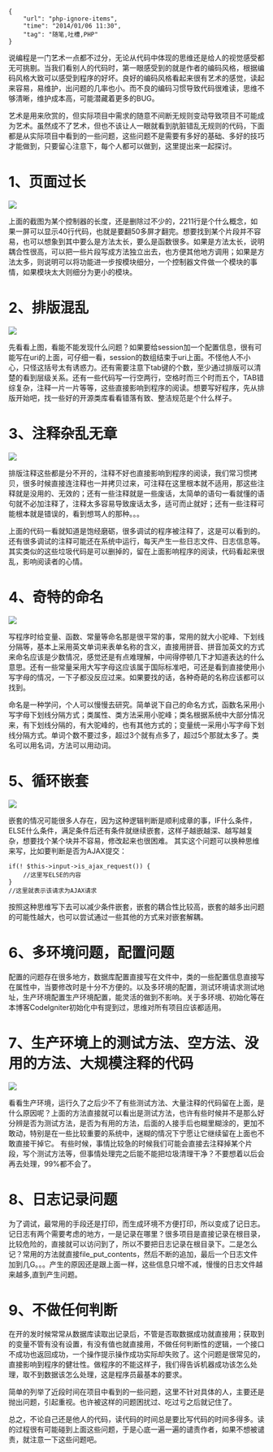 ```
{
    "url": "php-ignore-items",
    "time": "2014/01/06 11:30",
    "tag": "随笔,吐槽,PHP"
}
```

说编程是一门艺术一点都不过分，无论从代码中体现的思维还是给人的视觉感受都无可挑剔。当我们看别人的代码时，第一眼感受到的就是作者的编码风格，根据编码风格大致可以感受到程序的好坏。良好的编码风格看起来很有艺术的感觉，读起来容易，易维护，出问题的几率也小。而不良的编码习惯导致代码很难读，思维不够清晰，维护成本高，可能潜藏着更多的BUG。

艺术是用来欣赏的，但实际项目中需求的随意不间断无规则变动导致项目不可能成为艺术。虽然成不了艺术，但也不该让人一眼就看到肮脏错乱无规则的代码，下面都是从实际项目中看到的一些问题，这些问题不是需要有多好的基础、多好的技巧才能做到，只要留心注意下，每个人都可以做到，这里提出来一起探讨。

# 1、页面过长

![](../../static/uploads/ignore-php-items-1.png)

上面的截图为某个控制器的长度，还是删除过不少的，2211行是个什么概念，如果一屏可以显示40行代码，也就是要翻50多屏才翻完。想要找到某个片段并不容易，也可以想象到其中要么是方法太长，要么是函数很多。如果是方法太长，说明耦合性很高，可以把一些片段写成方法独立出去，也方便其他地方调用；如果是方法太多，则说明可以将功能进一步按模块细分，一个控制器文件做一个模块的事情，如果模块太大则细分为更小的模块。

# 2、排版混乱

![](../../static/uploads/ignore-php-items-2.png)

先看看上图，看能不能发现什么问题？如果要给session加一个配置信息，很有可能写在uri的上面，可仔细一看，session的数组结束于uri上面。不怪他人不小心，只怪这括号太有诱惑力。还有需要注意下tab键的个数，至少通过排版可以清楚的看到层级关系。还有一些代码写一行空两行，空格时而三个时而五个，TAB错综复杂，注释一片一片等等，这些直接影响到程序的阅读。想要写好程序，先从排版开始吧，找一些好的开源类库看看错落有致、整洁规范是个什么样子。

# 3、注释杂乱无章

![](../../static/uploads/ignore-php-items-3.png)

排版注释这些都是分不开的，注释不好也直接影响到程序的阅读，我们常习惯拷贝，很多时候直接连注释也一并拷贝过来，可注释在这里根本就不适用，那这些注释就是没用的、无效的；还有一些注释就是一些废话，太简单的语句一看就懂的语句就不必加注释了，注释太多容易导致废话太多，适可而止就好；还有一些注释可能根本就是错误的，看到想骂人的那种。。。

上面的代码一看就知道是饱经磨砺，很多调试的程序被注释了，这是可以看到的。还有很多调试的注释可能还在系统中运行，每天产生一些日志文件、日志信息等。其实类似的这些垃圾代码是可以删掉的，留在上面影响程序的阅读，代码看起来很乱，影响阅读者的心情。 

# 4、奇特的命名

![](../../static/uploads/ignore-php-items-4.png)

写程序时给变量、函数、常量等命名那是很平常的事，常用的就大小驼峰、下划线分隔等，基本上采用英文单词来表单名称的含义，直接用拼音、拼音加英文的方式来命名应该是少数情况，感觉还是有点难理解，中间得停顿几下才知道表达的什么意思。还有一些常量采用大写字母这应该属于国际标准吧，可还是看到直接使用小写字母的情况，一下子都没反应过来。如果要找的话，各种奇葩的名称应该都可以找到。

命名是一种学问，个人可以慢慢去研究。简单说下自己的命名方式，函数名采用小写字母下划线分隔方式；类属性、类方法采用小驼峰；类名根据系统中大部分情况来，有下划线分隔的，有大驼峰的，也有其他方式的；变量统一采用小写字母下划线分隔方式。单词个数不要过多，超过3个就有点多了，超过5个那就太多了。类名可以用名词，方法可以用动词。 

# 5、循环嵌套

![](../../static/uploads/ignore-php-items-5.png)

嵌套的情况可能很多人存在，因为这种逻辑判断是顺利成章的事，IF什么条件，ELSE什么条件，满足条件后还有条件就继续嵌套，这样子越嵌越深、越写越复杂，想要找个某个块并不容易，修改起来也很困难。
其实这个问题可以换种思维来写，比如要判断是否为AJAX提交：
```
if(! $this->input->is_ajax_request()) {
    //这里写ELSE的内容
}
//这里就表示该请求为AJAX请求
```
按照这种思维写下去可以减少条件嵌套，嵌套的耦合性比较高，嵌套的越多出问题的可能性越大，也可以尝试通过一些其他的方式来对嵌套解耦。

# 6、多环境问题，配置问题

配置的问题存在很多地方，数据库配置直接写在文件中，类的一些配置信息直接写在属性中，当要修改时是十分不方便的。以及多环境的配置，测试环境请求测试地址，生产环境配置生产环境配置，能灵活的做到不影响。关于多环境、初始化等在本博客CodeIgniter初始化中有提到过，思维对所有项目应该都适用。

# 7、生产环境上的测试方法、空方法、没用的方法、大规模注释的代码

![](../../static/uploads/ignore-php-items-6.png)

看看生产环境，运行久了之后少不了有些测试方法、大量注释的代码留在上面，是什么原因呢？上面的方法直接就可以看出是测试方法，也许有些时候并不是那么好分辨是否为测试方法，是否为有用的方法，后面的人接手后也糊里糊涂的，更加不敢动，特别是在一些比较重要的系统中，迷糊的情况下宁愿让它继续留在上面也不敢直接干掉它。
有些时候，事情比较急的时候我们可能会直接去注释掉某个片段，写个测试方法等，但事情处理完之后能不能把垃圾清理干净？不要想着以后会再去处理，99%都不会了。

# 8、日志记录问题

为了调试，最常用的手段还是打印，而生成环境不方便打印，所以变成了记日志。记日志有两个需要考虑的地方，一是记录在哪里？很多项目是直接记录在根目录，比较危险的，直接就可以访问到了，所以不要把日志记录在根目录下。二是怎么记？常用的方法就直接file_put_contents，然后不断的追加，最后一个日志文件加到几G。。。产生的原因还是跟上面一样，这些信息只增不减，慢慢的日志文件越来越多,直到产生问题。

# 9、不做任何判断

在开的发时候常常从数据库读取出记录后，不管是否取数据成功就直接用；获取到的变量不管有没有设置，有没有值也就直接用，不做任何判断性的逻辑，一个接口不成功也返回成功，一个操作提示操作成功实际却失败了。这个问题是很常见的，直接影响到程序的健壮性。做程序的不能这样子，我们得告诉机器成功该怎么处理，取不到数据该怎么处理，这是程序员最基本的要求。

简单的列举了近段时间在项目中看到的一些问题，这里不针对具体的人，主要还是抛出问题，引起重视。也许被这样的问题困扰过、吃过亏之后就记住了。

总之，不论自己还是他人的代码，读代码的时间总是要比写代码的时间多得多。读的过程很有可能碰到上面这些问题，于是心底一遍一遍的谴责作者，如果不想被谴责，就注意一下这些问题吧。